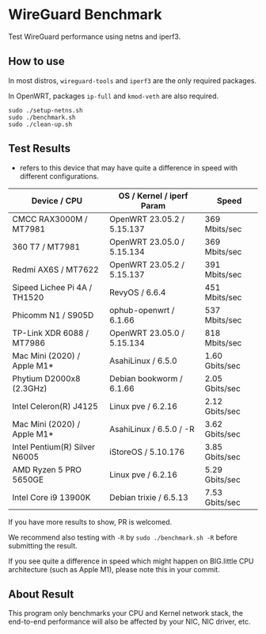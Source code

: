 # WireGuard Benchmark

Test WireGuard performance using netns and iperf3.

## How to use

In most distros, `wireguard-tools` and `iperf3` are the only required packages.

In OpenWRT, packages `ip-full` and `kmod-veth` are also required.

```shell
sudo ./setup-netns.sh
sudo ./benchmark.sh
sudo ./clean-up.sh
```

## Test Results

* refers to this device that may have quite a difference in speed with different configurations.

| Device / CPU                   | OS / Kernel / iperf Param  | Speed          |
| ------------------------------ | -------------------------- | -------------- |
| CMCC RAX3000M / MT7981         | OpenWRT 23.05.2 / 5.15.137 | 369 Mbits/sec  |
| 360 T7 / MT7981                | OpenWRT 23.05.0 / 5.15.134 | 369 Mbits/sec  |
| Redmi AX6S / MT7622            | OpenWRT 23.05.2 / 5.15.137 | 391 Mbits/sec  |
| Sipeed Lichee Pi 4A / TH1520   | RevyOS / 6.6.4             | 451 Mbits/sec  |
| Phicomm N1 / S905D             | ophub-openwrt / 6.1.66     | 537 Mbits/sec  |
| TP-Link XDR 6088 / MT7986      | OpenWRT 23.05.0 / 5.15.134 | 818 Mbits/sec  |
| Mac Mini (2020) / Apple M1*    | AsahiLinux / 6.5.0         | 1.60 Gbits/sec |
| Phytium D2000x8 (2.3GHz)       | Debian bookworm / 6.1.66   | 2.05 Gbits/sec |
| Intel Celeron(R) J4125         | Linux pve / 6.2.16         | 2.12 Gbits/sec |
| Mac Mini (2020) / Apple M1*    | AsahiLinux / 6.5.0 / -R    | 3.62 Gbits/sec |
| Intel Pentium(R) Silver N6005  | iStoreOS / 5.10.176        | 3.85 Gbits/sec |
| AMD Ryzen 5 PRO 5650GE         | Linux pve / 6.2.16         | 5.29 Gbits/sec |
| Intel Core i9 13900K           | Debian trixie / 6.5.13     | 7.53 Gbits/sec |

If you have more results to show, PR is welcomed.

We recommend also testing with `-R` by `sudo ./benchmark.sh -R` before submitting the result.

If you see quite a difference in speed which might happen on BIG.little CPU architecture (such as Apple M1), please note this in your commit.

## About Result

This program only benchmarks your CPU and Kernel network stack, the end-to-end performance will also be affected by your NIC, NIC driver, etc.
